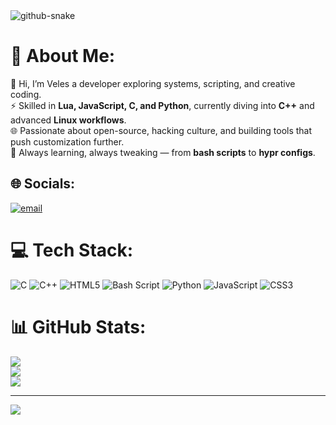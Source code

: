 
<picture>
  <source media="(prefers-color-scheme: dark)" srcset="https://raw.githubusercontent.com/saatvik333/saatvik333/output/github-contribution-grid-snake-dark.svg" />
  <source media="(prefers-color-scheme: light)" srcset="https://raw.githubusercontent.com/saatvik333/saatvik333/output/github-contribution-grid-snake.svg" />
  <img alt="github-snake" src="github-contribution-grid-snake.svg" />
</picture>

# 💫 About Me:
👋 Hi, I’m Veles a developer exploring systems, scripting, and creative coding.  <br>⚡ Skilled in **Lua, JavaScript, C, and Python**, currently diving into **C++** and advanced **Linux workflows**.   <br>🌐 Passionate about open-source, hacking culture, and building tools that push customization further.  <br>🚀 Always learning, always tweaking — from **bash scripts** to **hypr configs**.  <br>


## 🌐 Socials:
[![email](https://img.shields.io/badge/Email-D14836?logo=gmail&logoColor=white)](mailto:veniceveles@gmail.com) 

# 💻 Tech Stack:
![C](https://img.shields.io/badge/c-%2300599C.svg?style=for-the-badge&logo=c&logoColor=white) ![C++](https://img.shields.io/badge/c++-%2300599C.svg?style=for-the-badge&logo=c%2B%2B&logoColor=white) ![HTML5](https://img.shields.io/badge/html5-%23E34F26.svg?style=for-the-badge&logo=html5&logoColor=white) ![Bash Script](https://img.shields.io/badge/bash_script-%23121011.svg?style=for-the-badge&logo=gnu-bash&logoColor=white) ![Python](https://img.shields.io/badge/python-3670A0?style=for-the-badge&logo=python&logoColor=ffdd54) ![JavaScript](https://img.shields.io/badge/javascript-%23323330.svg?style=for-the-badge&logo=javascript&logoColor=%23F7DF1E) ![CSS3](https://img.shields.io/badge/css3-%231572B6.svg?style=for-the-badge&logo=css3&logoColor=white)
# 📊 GitHub Stats:
![](https://github-readme-stats.vercel.app/api?username=Veles-venice&theme=dark&hide_border=false&include_all_commits=false&count_private=false)<br/>
![](https://nirzak-streak-stats.vercel.app/?user=Veles-venice&theme=dark&hide_border=false)<br/>
![](https://github-readme-stats.vercel.app/api/top-langs/?username=Veles-venice&theme=dark&hide_border=false&include_all_commits=false&count_private=false&layout=compact)

---
[![](https://visitcount.itsvg.in/api?id=Veles-venice&icon=0&color=0)](https://visitcount.itsvg.in)

<!-- Proudly created with GPRM ( https://gprm.itsvg.in ) -->
